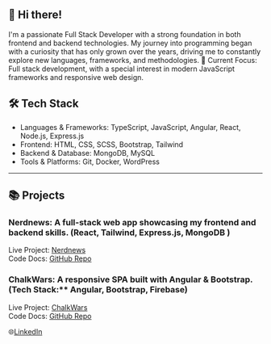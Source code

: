 ## 👋 Hi there!

I'm a passionate Full Stack Developer with a strong foundation in both frontend and backend technologies. 
My journey into programming began with a curiosity that has only grown over the years, driving me to constantly explore new languages, frameworks, and methodologies.
🔭 Current Focus: Full stack development, with a special interest in modern JavaScript frameworks and responsive web design.

## 🛠️ Tech Stack
- Languages & Frameworks: TypeScript, JavaScript, Angular, React, Node.js, Express.js
- Frontend: HTML, CSS, SCSS, Bootstrap, Tailwind
- Backend & Database: MongoDB, MySQL
- Tools & Platforms: Git, Docker, WordPress
  
---
## 📚 Projects

### Nerdnews: A full-stack web app showcasing my frontend and backend skills.  (React, Tailwind, Express.js, MongoDB )
Live Project: [Nerdnews](https://nerdnews.hu/home)  
Code Docs: [GitHub Repo](https://github.com/sagi-daniel/nerdnews-fsApi/blob/main/README.md)

### ChalkWars: A responsive SPA built with Angular & Bootstrap.  (Tech Stack:** Angular, Bootstrap, Firebase)
Live Project: [ChalkWars](https://echo-angular-project.web.app/login)  
Code Docs: [GitHub Repo](https://github.com/sagi-daniel/ChalkWars-firebase-angular/blob/master/README.md)

🌐[LinkedIn](https://www.linkedin.com/in/sagi-daniel/)
